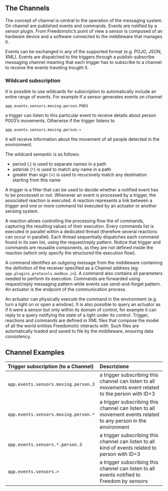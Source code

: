 ## The Channels ##

The concept of channel is central to the operation of the messaging system. On channel are published events and commands. Events are notified by a sensor plugin. From Freedomotic’s point of view a sensor is composed of an hardware device and a software connected to the middleware that manages it.

Events can be exchanged in any of the supported format (e.g. POJO, JSON, XML). Events are dispatched to the triggers through a publish-subscribe messaging channel meaning that each trigger has to subscribe to a channel to receive the events traveling trought it.

### Wildcard subscription ###
It is possible to use wildcards for subscription to automatically include an entire range of events. For example if a sensor generates events on channel
```
app.events.sensors.moving.person.P003
```
a trigger can listen to this particular event to receive details about person P003’s movements. Otherwise if the trigger listens to
```
app.events.sensors.moving.person.∗
```
it will receive information about the movement of all people detected in the environment.

The wildcard semantic is as follows:
  * period (.) is used to separate names in a path
  * asterisk (`*`) is used to match any name in a path
  * greater than sign (>) is used to recursively match any destination starting from this name

A trigger is a filter that can be used to decide whether a notified event has to be processed or not.
Whenever an event is processed by a trigger, the associated reaction is executed. A reaction represents a link between a trigger and one or more command list executed by an actuator or another sensing system.

A reaction allows controlling the processing flow the of commands, capturing the resulting values of their execution. Every commands list is executed in parallel within a dedicated thread (therefore several reactions can occur in parallel). Each thread sequentially dispatches each command found in its own list, using the request/reply pattern. Notice that trigger and commands are reusable components, as they are not defined inside the reaction (which only specify the structured the
execution flow).

A command identifies an outgoing message from the middleware containing the definition of the receiver specified as a Channel address (eg: `app.plugins.protocols.modbus.in`).
A command also contains all parameters needed to perform its execution. Commands are forwarded using request/reply messaging pattern while events use send-and-forget pattern. An actuator is the endpoint of the communication process.

An actuator can physically execute the command in the environment (e.g. turn a
light on or open a window). It is also possible to query an actuator as if it were a sensor but only within its domain of control, for example it can reply to a query notifying the state of a light under its control.
Trigger, reactions and commands are defined in XML files that compose the model of all the world entities Freedomotic interacts with. Such files are automatically loaded and saved to file by the middleware, ensuring data consistency.

## Channel Examples ##

| Trigger subscription (to a Channel) | Descrizione |
|:------------------------------------|:------------|
| `app.events.sensors.moving.person.3` |	a trigger subscribing this channel can listen to all movements event related to the person with ID=3 |
| `app.events.sensors.moving.person.*` | a trigger subscribing this channel can listen to all movement events related to any person in the environment |
| `app.events.sensors.*.person.3`     | a trigger subscribing this channel can listen to all kind of events related to person with ID=3 |
| `app.events.sensors.>`              | a trigger subscribing this channel can listen to all events notified to Freedom by sensors |